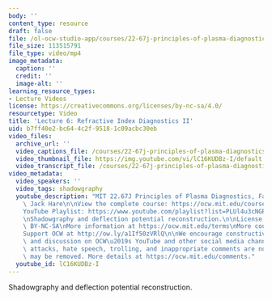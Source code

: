 ```yaml
---
body: ''
content_type: resource
draft: false
file: /ol-ocw-studio-app/courses/22-67j-principles-of-plasma-diagnostics-fall-2023/ocw_2267_lecture06_refractive_2-new_360p_16_9.mp4
file_size: 113515791
file_type: video/mp4
image_metadata:
  caption: ''
  credit: ''
  image-alt: ''
learning_resource_types:
- Lecture Videos
license: https://creativecommons.org/licenses/by-nc-sa/4.0/
resourcetype: Video
title: 'Lecture 6: Refractive Index Diagnostics II'
uid: b7ff40e2-bc64-4c2f-9518-1c09acbc30eb
video_files:
  archive_url: ''
  video_captions_file: /courses/22-67j-principles-of-plasma-diagnostics-fall-2023/ocw_2267_lecture06_refractive_2-new_captions.vtt
  video_thumbnail_file: https://img.youtube.com/vi/lC16KUDBz-I/default.jpg
  video_transcript_file: /courses/22-67j-principles-of-plasma-diagnostics-fall-2023/ocw_2267_lecture06_refractive_2-new_transcript.pdf
video_metadata:
  video_speakers: ''
  video_tags: shadowgraphy
  youtube_description: "MIT 22.67J Principles of Plasma Diagnostics, Fall 2023\nInstructor:\
    \ Jack Hare\n\nView the complete course: https://ocw.mit.edu/courses/22-67j-principles-of-plasma-diagnostics-fall-2023/\n\
    YouTube Playlist: https://www.youtube.com/playlist?list=PLUl4u3cNGP61wK-NwYKZMuABl_eHBmhu4\n\
    \nShadowgraphy and deflection potential reconstruction.\n\nLicense: Creative Commons\
    \ BY-NC-SA\nMore information at https://ocw.mit.edu/terms\nMore courses at https://ocw.mit.edu\n\
    Support OCW at http://ow.ly/a1If50zVRlQ\n\nWe encourage constructive comments\
    \ and discussion on OCW\u2019s YouTube and other social media channels. Personal\
    \ attacks, hate speech, trolling, and inappropriate comments are not allowed and\
    \ may be removed. More details at https://ocw.mit.edu/comments."
  youtube_id: lC16KUDBz-I
---
```

Shadowgraphy and deflection potential reconstruction.